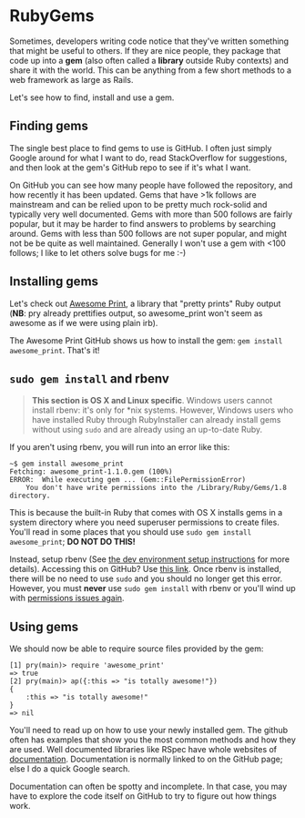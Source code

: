 # RubyGems

Sometimes, developers writing code notice that they've written something that might be useful to others. If they are nice people, they package that code up into a **gem** (also often called a **library** outside Ruby contexts) and share it with the world. This can be anything from a few short methods to a web framework as large as Rails.

Let's see how to find, install and use a gem.

## Finding gems

The single best place to find gems to use is GitHub. I often just simply Google around for what I want to do, read StackOverflow for suggestions, and then look at the gem's GitHub repo to see if it's what I want.

On GitHub you can see how many people have followed the repository, and how recently it has been updated. Gems that have >1k follows are mainstream and can be relied upon to be pretty much rock-solid and typically very well documented. Gems with more than 500 follows are fairly popular, but it may be harder to find answers to problems by searching around. Gems with less than 500 follows are not super popular, and might not be be quite as well maintained. Generally I won't use a gem with <100 follows; I like to let others solve bugs for me :-)

## Installing gems

Let's check out [Awesome Print](https://github.com/awesome-print/awesome_print), a library that "pretty prints" Ruby output (**NB**: pry already prettifies output, so awesome_print won't seem as awesome as if we were using plain irb).

The Awesome Print GitHub shows us how to install the gem: `gem install awesome_print`. That's it!

## `sudo gem install` and rbenv

> **This section is OS X and Linux specific**. Windows users cannot install rbenv: it's only for *nix systems. However, Windows users who have installed Ruby through RubyInstaller can already install gems without using `sudo` and are already using an up-to-date Ruby.

If you aren't using rbenv, you will run into an error like this:

    ~$ gem install awesome_print
    Fetching: awesome_print-1.1.0.gem (100%)
    ERROR:  While executing gem ... (Gem::FilePermissionError)
        You don't have write permissions into the /Library/Ruby/Gems/1.8 directory.

This is because the built-in Ruby that comes with OS X installs gems in a system directory where you need superuser permissions to create files. You'll read in some places that you should use `sudo gem install awesome_print`; **DO NOT DO THIS!**

Instead, setup rbenv (See [the dev environment setup instructions](setting-up-a-development-environment-phase-1) for more details). Accessing this on GitHub? Use [this link](https://github.com/appacademy/curriculum/blob/master/course/readings/dev-setup.md). Once rbenv is installed, there will be no need to use `sudo` and you should no longer get this error. However, you must **never** use `sudo gem install` with rbenv or you'll wind up with [permissions issues again](http://stackoverflow.com/questions/28846165/permission-error-when-trying-to-install-rails-osx).

## Using gems

We should now be able to require source files provided by the gem:

    [1] pry(main)> require 'awesome_print'
    => true
    [2] pry(main)> ap({:this => "is totally awesome!"})
    {
        :this => "is totally awesome!"
    }
    => nil

You'll need to read up on how to use your newly installed gem. The github often has examples that show you the most common methods and how they are used. Well documented libraries like RSpec have whole websites of [documentation](https://www.relishapp.com/rspec). Documentation is normally linked to on the GitHub page; else I do a quick Google search.

Documentation can often be spotty and incomplete. In that case, you may have to explore the code itself on GitHub to try to figure out how things work.